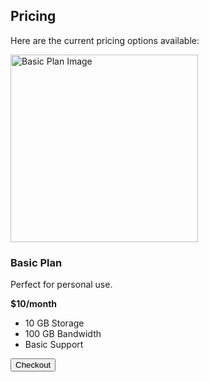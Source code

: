 <!DOCTYPE html>
<html lang="en">
<head>
    <meta charset="UTF-8">
    <meta name="viewport" content="width=device-width, initial-scale=1.0">
    <title>Pricing List</title>
</head>
<body>
    <div>
        <h2>Pricing</h2>
        <p>Here are the current pricing options available:</p>
        <div>
            <img src="https://example.com/basic-plan-image.jpg" alt="Basic Plan Image" width="300">
            <h3>Basic Plan</h3>
            <p>Perfect for personal use.</p>
            <p><strong>$10/month</strong></p>
            <ul>
                <li>10 GB Storage</li>
                <li>100 GB Bandwidth</li>
                <li>Basic Support</li>
            </ul>
            <button onclick="alert('Proceeding to Checkout')">Checkout</button>
        </div>
    </div>
</body>
</html>
